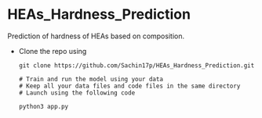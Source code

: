 # HEAs_Hardness_Prediction
Prediction of hardness of HEAs based on composition. 
- Clone the repo using
  ```
  git clone https://github.com/Sachin17p/HEAs_Hardness_Prediction.git

  # Train and run the model using your data
  # Keep all your data files and code files in the same directory
  # Launch using the following code

  python3 app.py
  ```
  
